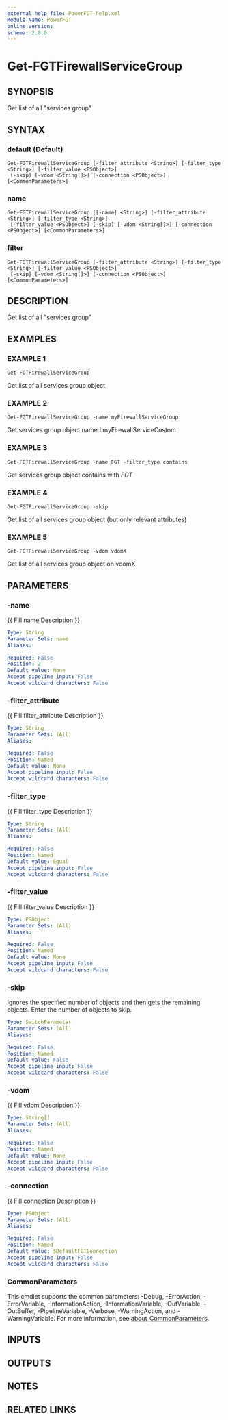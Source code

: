```yaml
---
external help file: PowerFGT-help.xml
Module Name: PowerFGT
online version:
schema: 2.0.0
---
```


# Get-FGTFirewallServiceGroup

## SYNOPSIS
Get list of all "services group"

## SYNTAX

### default (Default)
```
Get-FGTFirewallServiceGroup [-filter_attribute <String>] [-filter_type <String>] [-filter_value <PSObject>]
 [-skip] [-vdom <String[]>] [-connection <PSObject>] [<CommonParameters>]
```

### name
```
Get-FGTFirewallServiceGroup [[-name] <String>] [-filter_attribute <String>] [-filter_type <String>]
 [-filter_value <PSObject>] [-skip] [-vdom <String[]>] [-connection <PSObject>] [<CommonParameters>]
```

### filter
```
Get-FGTFirewallServiceGroup [-filter_attribute <String>] [-filter_type <String>] [-filter_value <PSObject>]
 [-skip] [-vdom <String[]>] [-connection <PSObject>] [<CommonParameters>]
```

## DESCRIPTION
Get list of all "services group"

## EXAMPLES

### EXAMPLE 1
```
Get-FGTFirewallServiceGroup
```

Get list of all services group object

### EXAMPLE 2
```
Get-FGTFirewallServiceGroup -name myFirewallServiceGroup
```

Get services group object named myFirewallServiceCustom

### EXAMPLE 3
```
Get-FGTFirewallServiceGroup -name FGT -filter_type contains
```

Get services group object contains with *FGT*

### EXAMPLE 4
```
Get-FGTFirewallServiceGroup -skip
```

Get list of all services group object (but only relevant attributes)

### EXAMPLE 5
```
Get-FGTFirewallServiceGroup -vdom vdomX
```

Get list of all services group object on vdomX

## PARAMETERS

### -name
{{ Fill name Description }}

```yaml
Type: String
Parameter Sets: name
Aliases:

Required: False
Position: 2
Default value: None
Accept pipeline input: False
Accept wildcard characters: False
```

### -filter_attribute
{{ Fill filter_attribute Description }}

```yaml
Type: String
Parameter Sets: (All)
Aliases:

Required: False
Position: Named
Default value: None
Accept pipeline input: False
Accept wildcard characters: False
```

### -filter_type
{{ Fill filter_type Description }}

```yaml
Type: String
Parameter Sets: (All)
Aliases:

Required: False
Position: Named
Default value: Equal
Accept pipeline input: False
Accept wildcard characters: False
```

### -filter_value
{{ Fill filter_value Description }}

```yaml
Type: PSObject
Parameter Sets: (All)
Aliases:

Required: False
Position: Named
Default value: None
Accept pipeline input: False
Accept wildcard characters: False
```

### -skip
Ignores the specified number of objects and then gets the remaining objects.
Enter the number of objects to skip.

```yaml
Type: SwitchParameter
Parameter Sets: (All)
Aliases:

Required: False
Position: Named
Default value: False
Accept pipeline input: False
Accept wildcard characters: False
```

### -vdom
{{ Fill vdom Description }}

```yaml
Type: String[]
Parameter Sets: (All)
Aliases:

Required: False
Position: Named
Default value: None
Accept pipeline input: False
Accept wildcard characters: False
```

### -connection
{{ Fill connection Description }}

```yaml
Type: PSObject
Parameter Sets: (All)
Aliases:

Required: False
Position: Named
Default value: $DefaultFGTConnection
Accept pipeline input: False
Accept wildcard characters: False
```

### CommonParameters
This cmdlet supports the common parameters: -Debug, -ErrorAction, -ErrorVariable, -InformationAction, -InformationVariable, -OutVariable, -OutBuffer, -PipelineVariable, -Verbose, -WarningAction, and -WarningVariable. For more information, see [about_CommonParameters](http://go.microsoft.com/fwlink/?LinkID=113216).

## INPUTS

## OUTPUTS

## NOTES

## RELATED LINKS
